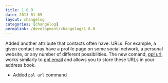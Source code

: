 ```yaml
---
title: 1.8.0
date: 2013-01-05
layout: changelog
categories: [changelog]
permalink: /development/changelog/1.8.0
---
```


Added another attribute that contacts often have: URLs. For example, a given
contact may have a profile page on some social network, a personal website, or
any number of different possibilities. The new comand, [ppl
url](/documentation/commands/url), works similarly to [ppl
email](/documentation/commands/email) and allows you to store these URLs in your
address book.

* Added `ppl url` command